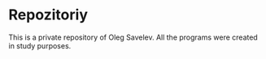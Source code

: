 # Repozitoriy
This is a private repository of Oleg Savelev.
All the programs were created in study purposes.
